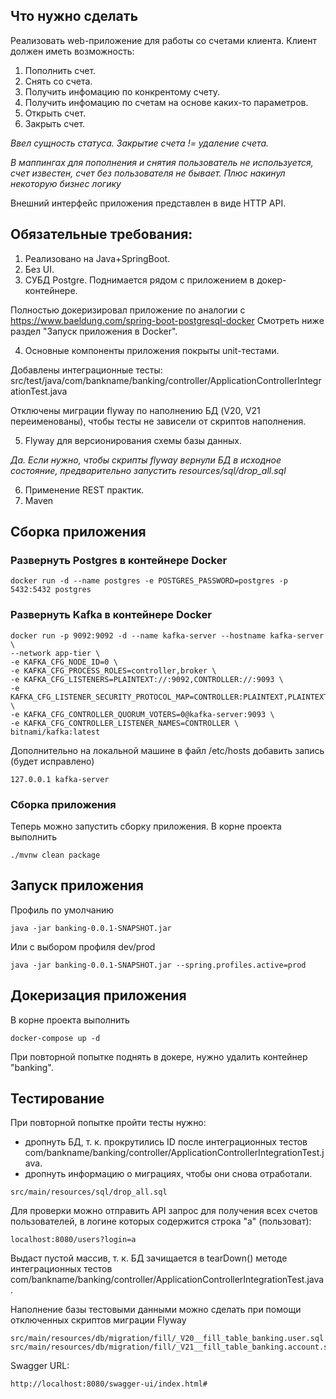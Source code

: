 ## Что нужно сделать
Реализовать web-приложение для работы со счетами клиента. Клиент должен иметь возможность:

1. Пополнить счет.
2. Снять со счета.
3. Получить инфомацию по конкрентому счету.
4. Получить инфомацию по счетам на основе каких-то параметров.
5. Открыть счет.
6. Закрыть счет.

_Ввел сущность статуса. Закрытие счета != удаление счета._

_В маппингах для пополнения и снятия пользователь не используется, счет известен, счет без пользователя не бывает._
_Плюс накинул некоторую бизнес логику_

Внешний интерфейс приложения представлен в виде HTTP API.

## Обязательные требования:
1. Реализовано на Java+SpringBoot.
2. Без UI.
3. СУБД Postgre. Поднимается рядом с приложением в докер-контейнере.

Полностью докеризировал приложение по аналогии с https://www.baeldung.com/spring-boot-postgresql-docker
Смотреть ниже раздел "Запуск приложения в Docker".

4. Основные компоненты приложения покрыты unit-тестами.

Добавлены интеграционные тесты:
src/test/java/com/bankname/banking/controller/ApplicationControllerIntegrationTest.java

Отключены миграции flyway по наполнению БД (V20, V21 переименованы), чтобы тесты не зависели от скриптов наполнения.

5. Flyway для версионирования схемы базы данных.

_Да. Если нужно, чтобы скрипты flyway вернули БД в исходное состояние, предварительно запустить resources/sql/drop_all.sql_

6. Применение REST практик.
7. Maven

## Сборка приложения

### Развернуть Postgres в контейнере Docker
```
docker run -d --name postgres -e POSTGRES_PASSWORD=postgres -p 5432:5432 postgres
```
### Развернуть Kafka в контейнере Docker
```
docker run -p 9092:9092 -d --name kafka-server --hostname kafka-server \
--network app-tier \
-e KAFKA_CFG_NODE_ID=0 \
-e KAFKA_CFG_PROCESS_ROLES=controller,broker \
-e KAFKA_CFG_LISTENERS=PLAINTEXT://:9092,CONTROLLER://:9093 \
-e KAFKA_CFG_LISTENER_SECURITY_PROTOCOL_MAP=CONTROLLER:PLAINTEXT,PLAINTEXT:PLAINTEXT \
-e KAFKA_CFG_CONTROLLER_QUORUM_VOTERS=0@kafka-server:9093 \
-e KAFKA_CFG_CONTROLLER_LISTENER_NAMES=CONTROLLER \
bitnami/kafka:latest
```
Дополнительно на локальной машине в файл /etc/hosts добавить запись (будет исправлено)
```
127.0.0.1 kafka-server
```
### Сборка приложения
Теперь можно запустить сборку приложения. В корне проекта выполнить
```
./mvnw clean package
```
## Запуск приложения
Профиль по умолчанию
```
java -jar banking-0.0.1-SNAPSHOT.jar
```
Или с выбором профиля dev/prod
```
java -jar banking-0.0.1-SNAPSHOT.jar --spring.profiles.active=prod
```

## Докеризация приложения
В корне проекта выполнить
```
docker-compose up -d
```
При повторной попытке поднять в докере, нужно удалить контейнер "banking".

## Тестирование
При повторной попытке пройти тесты нужно:
- дропнуть БД, т. к. прокрутились ID после интеграционных тестов com/bankname/banking/controller/ApplicationControllerIntegrationTest.java.
- дропнуть информацию о миграциях, чтобы они снова отработали.
```
src/main/resources/sql/drop_all.sql
```
Для проверки можно отправить API запрос для получения всех счетов пользователей, в логине которых содержится строка "a" (пользоват):
```
localhost:8080/users?login=a
```
Выдаст пустой массив, т. к. БД зачищается в tearDown() методе интеграционных тестов com/bankname/banking/controller/ApplicationControllerIntegrationTest.java.

Наполнение базы тестовыми данными можно сделать при помощи отключенных скриптов миграции Flyway

```
src/main/resources/db/migration/fill/_V20__fill_table_banking.user.sql
src/main/resources/db/migration/fill/_V21__fill_table_banking.account.sql
```

Swagger URL:
```
http://localhost:8080/swagger-ui/index.html#
```
